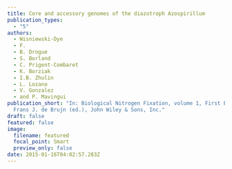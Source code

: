 ```yaml
---
title: Core and accessory genomes of the diazotroph Azospirillum
publication_types:
  - "5"
authors:
  - Wisniewski-Dye
  - F.
  - B. Drogue
  - S. Borland
  - C. Prigent-Combaret
  - K. Borziak
  - I.B. Zhulin
  - L. Lozano
  - V. Gonzalez
  - and P. Mavingui
publication_short: "In: Biological Nitrogen Fixation, volume 1, First Edition.
  Frans J. de Brujn (ed.), John Wiley & Sons, Inc."
draft: false
featured: false
image:
  filename: featured
  focal_point: Smart
  preview_only: false
date: 2015-01-16T04:02:57.283Z
---
```

